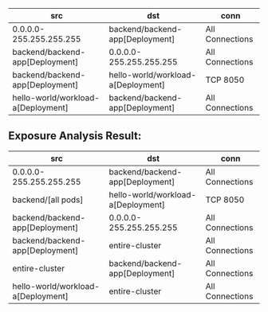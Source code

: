 | src | dst | conn |
|-----|-----|------|
| 0.0.0.0-255.255.255.255 | backend/backend-app[Deployment] | All Connections |
| backend/backend-app[Deployment] | 0.0.0.0-255.255.255.255 | All Connections |
| backend/backend-app[Deployment] | hello-world/workload-a[Deployment] | TCP 8050 |
| hello-world/workload-a[Deployment] | backend/backend-app[Deployment] | All Connections |
## Exposure Analysis Result:
| src | dst | conn |
|-----|-----|------|
| 0.0.0.0-255.255.255.255 | backend/backend-app[Deployment] | All Connections |
| backend/[all pods] | hello-world/workload-a[Deployment] | TCP 8050 |
| backend/backend-app[Deployment] | 0.0.0.0-255.255.255.255 | All Connections |
| backend/backend-app[Deployment] | entire-cluster | All Connections |
| entire-cluster | backend/backend-app[Deployment] | All Connections |
| hello-world/workload-a[Deployment] | entire-cluster | All Connections |